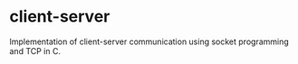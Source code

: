 # client-server
Implementation of client-server communication using socket programming and TCP in C.
